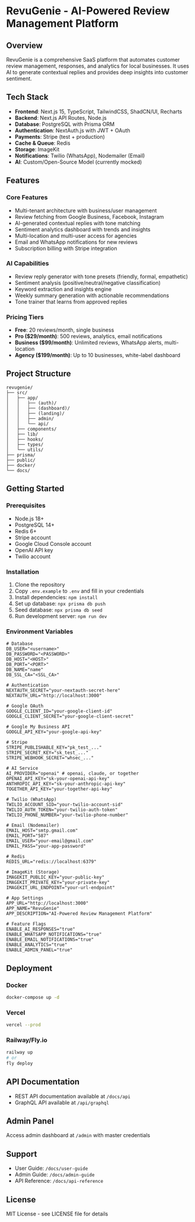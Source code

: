 # RevuGenie - AI-Powered Review Management Platform

## Overview
RevuGenie is a comprehensive SaaS platform that automates customer review management, responses, and analytics for local businesses. It uses AI to generate contextual replies and provides deep insights into customer sentiment.

## Tech Stack
- **Frontend**: Next.js 15, TypeScript, TailwindCSS, ShadCN/UI, Recharts
- **Backend**: Next.js API Routes, Node.js
- **Database**: PostgreSQL with Prisma ORM
- **Authentication**: NextAuth.js with JWT + OAuth
- **Payments**: Stripe (test + production)
- **Cache & Queue**: Redis
- **Storage**: ImageKit
- **Notifications**: Twilio (WhatsApp), Nodemailer (Email)
- **AI**: Custom/Open-Source Model (currently mocked)

## Features

### Core Features
- Multi-tenant architecture with business/user management
- Review fetching from Google Business, Facebook, Instagram
- AI-generated contextual replies with tone matching
- Sentiment analytics dashboard with trends and insights
- Multi-location and multi-user access for agencies
- Email and WhatsApp notifications for new reviews
- Subscription billing with Stripe integration

### AI Capabilities
- Review reply generator with tone presets (friendly, formal, empathetic)
- Sentiment analysis (positive/neutral/negative classification)
- Keyword extraction and insights engine
- Weekly summary generation with actionable recommendations
- Tone trainer that learns from approved replies

### Pricing Tiers
- **Free**: 20 reviews/month, single business
- **Pro ($29/month)**: 500 reviews, analytics, email notifications
- **Business ($99/month)**: Unlimited reviews, WhatsApp alerts, multi-location
- **Agency ($199/month)**: Up to 10 businesses, white-label dashboard

## Project Structure
```
revugenie/
├── src/
│   ├── app/
│   │   ├── (auth)/
│   │   ├── (dashboard)/
│   │   ├── (landing)/
│   │   ├── admin/
│   │   └── api/
│   ├── components/
│   ├── lib/
│   ├── hooks/
│   ├── types/
│   └── utils/
├── prisma/
├── public/
├── docker/
└── docs/
```

## Getting Started

### Prerequisites
- Node.js 18+
- PostgreSQL 14+
- Redis 6+
- Stripe account
- Google Cloud Console account
- OpenAI API key
- Twilio account

### Installation
1. Clone the repository
2. Copy `.env.example` to `.env` and fill in your credentials
3. Install dependencies: `npm install`
4. Set up database: `npx prisma db push`
5. Seed database: `npx prisma db seed`
6. Run development server: `npm run dev`

### Environment Variables
```env
# Database
DB_USER="<username>"
DB_PASSWORD="<PASSWORD>"
DB_HOST="<HOST>"
DB_PORT="<PORT>"
DB_NAME="name"
DB_SSL_CA="<SSL_CA>"

# Authentication
NEXTAUTH_SECRET="your-nextauth-secret-here"
NEXTAUTH_URL="http://localhost:3000"

# Google OAuth
GOOGLE_CLIENT_ID="your-google-client-id"
GOOGLE_CLIENT_SECRET="your-google-client-secret"

# Google My Business API
GOOGLE_API_KEY="your-google-api-key"

# Stripe
STRIPE_PUBLISHABLE_KEY="pk_test_..."
STRIPE_SECRET_KEY="sk_test_..."
STRIPE_WEBHOOK_SECRET="whsec_..."

# AI Service
AI_PROVIDER="openai" # openai, claude, or together
OPENAI_API_KEY="sk-your-openai-api-key"
ANTHROPIC_API_KEY="sk-your-anthropic-api-key"
TOGETHER_API_KEY="your-together-api-key"

# Twilio (WhatsApp)
TWILIO_ACCOUNT_SID="your-twilio-account-sid"
TWILIO_AUTH_TOKEN="your-twilio-auth-token"
TWILIO_PHONE_NUMBER="your-twilio-phone-number"

# Email (Nodemailer)
EMAIL_HOST="smtp.gmail.com"
EMAIL_PORT="587"
EMAIL_USER="your-email@gmail.com"
EMAIL_PASS="your-app-password"

# Redis
REDIS_URL="redis://localhost:6379"

# ImageKit (Storage)
IMAGEKIT_PUBLIC_KEY="your-public-key"
IMAGEKIT_PRIVATE_KEY="your-private-key"
IMAGEKIT_URL_ENDPOINT="your-url-endpoint"

# App Settings
APP_URL="http://localhost:3000"
APP_NAME="RevuGenie"
APP_DESCRIPTION="AI-Powered Review Management Platform"

# Feature Flags
ENABLE_AI_RESPONSES="true"
ENABLE_WHATSAPP_NOTIFICATIONS="true"
ENABLE_EMAIL_NOTIFICATIONS="true"
ENABLE_ANALYTICS="true"
ENABLE_ADMIN_PANEL="true"
```

## Deployment

### Docker
```bash
docker-compose up -d
```

### Vercel
```bash
vercel --prod
```

### Railway/Fly.io
```bash
railway up
# or
fly deploy
```

## API Documentation
- REST API documentation available at `/docs/api`
- GraphQL API available at `/api/graphql`

## Admin Panel
Access admin dashboard at `/admin` with master credentials

## Support
- User Guide: `/docs/user-guide`
- Admin Guide: `/docs/admin-guide`
- API Reference: `/docs/api-reference`

## License
MIT License - see LICENSE file for details
